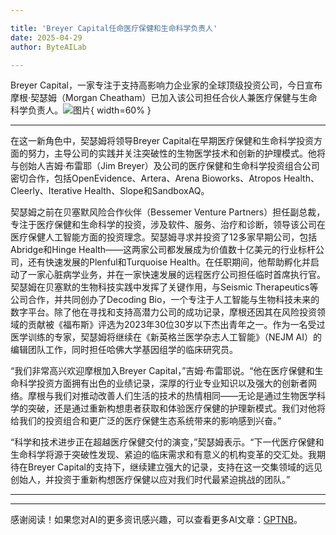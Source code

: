 ```yaml
---

title: 'Breyer Capital任命医疗保健和生命科学负责人'
date: 2025-04-29
author: ByteAILab

---
```


Breyer Capital，一家专注于支持高影响力企业家的全球顶级投资公司，今日宣布摩根·契瑟姆（Morgan Cheatham）已加入该公司担任合伙人兼医疗保健与生命科学负责人。![图片](https://ai-techpark.com/wp-content/uploads/Breyer-Capital.jpg){ width=60% }

---
在这一新角色中，契瑟姆将领导Breyer Capital在早期医疗保健和生命科学投资方面的努力，主导公司的实践并关注突破性的生物医学技术和创新的护理模式。他将与创始人吉姆·布雷耶（Jim Breyer）及公司的医疗保健和生命科学投资组合公司密切合作，包括OpenEvidence、Artera、Arena Bioworks、Atropos Health、Cleerly、Iterative Health、Slope和SandboxAQ。

契瑟姆之前在贝塞默风险合作伙伴（Bessemer Venture Partners）担任副总裁，专注于医疗保健和生命科学的投资，涉及软件、服务、治疗和诊断，领导该公司在医疗保健人工智能方面的投资理念。契瑟姆寻求并投资了12多家早期公司，包括Abridge和Hinge Health——这两家公司都发展成为价值数十亿美元的行业标杆公司，还有快速发展的Plenful和Turquoise Health。在任职期间，他帮助孵化并启动了一家心脏病学业务，并在一家快速发展的远程医疗公司担任临时首席执行官。契瑟姆在贝塞默的生物科技实践中发挥了关键作用，与Seismic Therapeutics等公司合作，并共同创办了Decoding Bio，一个专注于人工智能与生物科技未来的数字平台。除了他在寻找和支持高潜力公司的成功记录，摩根还因其在风险投资领域的贡献被《福布斯》评选为2023年30位30岁以下杰出青年之一。作为一名受过医学训练的专家，契瑟姆将继续在《新英格兰医学杂志人工智能》（NEJM AI）的编辑团队工作，同时担任哈佛大学基因组学的临床研究员。

“我们非常高兴欢迎摩根加入Breyer Capital，”吉姆·布雷耶说。“他在医疗保健和生命科学投资方面拥有出色的业绩记录，深厚的行业专业知识以及强大的创新者网络。摩根与我们对推动改善人们生活的技术的热情相同——无论是通过生物医学科学的突破，还是通过重新构想患者获取和体验医疗保健的护理新模式。我们对他将给我们的投资组合和更广泛的医疗保健生态系统带来的影响感到兴奋。”

“科学和技术进步正在超越医疗保健交付的演变，”契瑟姆表示。“下一代医疗保健和生命科学将源于突破性发现、紧迫的临床需求和有意义的机构变革的交汇处。我期待在Breyer Capital的支持下，继续建立强大的记录，支持在这一交集领域的远见创始人，并投资于重新构想医疗保健以应对我们时代最紧迫挑战的团队。”

---
---
感谢阅读！如果您对AI的更多资讯感兴趣，可以查看更多AI文章：[GPTNB](https://gptnb.com)。